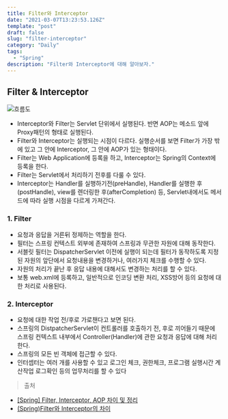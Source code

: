 ```yaml
---
title: Filter와 Interceptor
date: "2021-03-07T13:23:53.126Z"
template: "post"
draft: false
slug: "filter-interceptor"
category: "Daily"
tags:
  - "Spring"
description: "Filter와 Interceptor에 대해 알아보자."
---
```


## Filter & Interceptor
![흐름도](img/filter-interceptor-aop.png)
  - Interceptor와 Filter는 Servlet 단위에서 실행된다. 반면 AOP는 메소드 앞에 Proxy패턴의 형태로 실행된다.
  - Filter와 Interceptor는 실행되는 시점이 다르다. 실행순서를 보면 Filter가 가장 밖에 있고 그 안에 Interceptor, 그 안에 AOP가 있는 형태이다.
  - Filter는 Web Application에 등록을 하고, Interceptor는 Spring의 Context에 등록을 한다.
  - Filter는 Servlet에서 처리하기 전후를 다룰 수 있다.
  - Interceptor는 Handler를 실행하기전(preHandle), Handler를 실행한 후(postHandle), view를 렌더링한 후(afterCompletion) 등, Servlet내에서도 메서드에 따라 실행 시점을 다르게 가져간다.

### 1. Filter
  - 요청과 응답을 거른뒤 정제하는 역할을 한다.
  - 필터는 스프링 컨텍스트 외부에 존재하여 스프링과 무관한 자원에 대해 동작한다.
  - 서블릿 필터는 DispatcherServlet 이전에 실행이 되는데 필터가 동작하도록 지정된 자원의 앞단에서 요청내용을 변경하거나, 여러가지 체크를 수행할 수 있다.
  - 자원의 처리가 끝난 후 응답 내용에 대해서도 변경하는 처리를 할 수 있다.
  - 보통 web.xml에 등록하고, 일반적으로 인코딩 변환 처리, XSS방어 등의 요청에 대한 처리로 사용된다.


### 2. Interceptor
- 요청에 대한 작업 전/후로 가로챈다고 보면 된다.
- 스프링의 DistpatcherServlet이 컨트롤러를 호출하기 전, 후로 끼어들기 때문에 스프링 컨텍스트 내부에서 Controller(Handler)에 관한 요청과 응답에 대해 처리한다.
- 스프링의 모든 빈 객체에 접근할 수 있다.
- 인터셉터는 여러 개를 사용할 수 있고 로그인 체크, 권한체크, 프로그램 실행시간 계산작업 로그확인 등의 업무처리를 할 수 있다



> 출처
- [[Spring] Filter, Interceptor, AOP 차이 및 정리](https://goddaehee.tistory.com/154)
- [(Spring)Filter와 Interceptor의 차이](https://supawer0728.github.io/2018/04/04/spring-filter-interceptor/)
